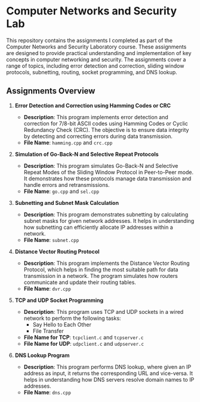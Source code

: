 # Computer Networks and Security Lab

This repository contains the assignments I completed as part of the Computer Networks and Security Laboratory course. These assignments are designed to provide practical understanding and implementation of key concepts in computer networking and security. The assignments cover a range of topics, including error detection and correction, sliding window protocols, subnetting, routing, socket programming, and DNS lookup.

## Assignments Overview

1. **Error Detection and Correction using Hamming Codes or CRC**
   - **Description**: This program implements error detection and correction for 7/8-bit ASCII codes using Hamming Codes or Cyclic Redundancy Check (CRC). The objective is to ensure data integrity by detecting and correcting errors during data transmission.
   - **File Name**: `hamming.cpp` and `crc.cpp`

2. **Simulation of Go-Back-N and Selective Repeat Protocols**
   - **Description**: This program simulates Go-Back-N and Selective Repeat Modes of the Sliding Window Protocol in Peer-to-Peer mode. It demonstrates how these protocols manage data transmission and handle errors and retransmissions.
   - **File Name**: `go.cpp` and `sel.cpp`

3. **Subnetting and Subnet Mask Calculation**
   - **Description**: This program demonstrates subnetting by calculating subnet masks for given network addresses. It helps in understanding how subnetting can efficiently allocate IP addresses within a network.
   - **File Name**: `subnet.cpp`

4. **Distance Vector Routing Protocol**
   - **Description**: This program implements the Distance Vector Routing Protocol, which helps in finding the most suitable path for data transmission in a network. The program simulates how routers communicate and update their routing tables.
   - **File Name**: `dvr.cpp`

5. **TCP and UDP Socket Programming**
   - **Description**: This program uses TCP and UDP sockets in a wired network to perform the following tasks:
     - Say Hello to Each Other
     - File Transfer
   - **File Name for TCP**: `tcpclient.c` and `tcpserver.c`
   - **File Name for UDP**: `udpclient.c` and `udpserver.c`

6. **DNS Lookup Program**
   - **Description**: This program performs DNS lookup, where given an IP address as input, it returns the corresponding URL and vice-versa. It helps in understanding how DNS servers resolve domain names to IP addresses.
   - **File Name**: `dns.cpp`
